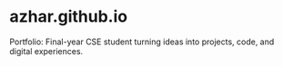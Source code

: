 # azhar.github.io
Portfolio: Final-year CSE student turning ideas into projects, code, and digital experiences.
